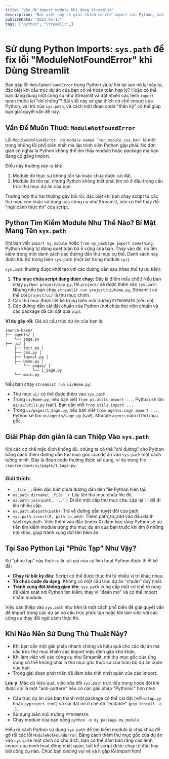 ```yaml
---
title: "Vấn đề import module khi dùng Streamlit"
description: "Bài viết này sẽ giải thích cơ chế import của Python, vai trò của sys.path, và cách một đoạn code "thần kỳ" có thể giúp bạn giải quyết vấn đề này.."
publishDate: "2025-05-13"
tags: ["python", "Streamlit",]
---
```

# Sử dụng Python Imports: `sys.path` để fix lỗi "ModuleNotFoundError" khi Dùng Streamlit

Bạn gặp lỗi `ModuleNotFoundError` trong Python và tự hỏi tại sao nó lại xảy ra, đặc biệt khi cấu trúc dự án của bạn có vẻ hoàn toàn hợp lý? Hoặc có thể bạn đang dùng một công cụ như Streamlit và đột nhiên các lệnh `import` quen thuộc lại "dở chứng"? Bài viết này sẽ giải thích cơ chế import của Python, vai trò của `sys.path`, và cách một đoạn code "thần kỳ" có thể giúp bạn giải quyết vấn đề này.

## Vấn Đề Muôn Thuở: `ModuleNotFoundError`

Lỗi `ModuleNotFoundError: No module named 'ten_module_cua_ban'` là một trong những lỗi phổ biến nhất mà lập trình viên Python gặp phải. Nó đơn giản có nghĩa là Python không thể tìm thấy module hoặc package mà bạn đang cố gắng import.

Điều này thường xảy ra khi:
1.  Module đó thực sự không tồn tại hoặc chưa được cài đặt.
2.  Module đó tồn tại, nhưng Python không biết phải tìm nó ở đâu trong cấu trúc thư mục dự án của bạn.

Trường hợp thứ hai thường gây bối rối, đặc biệt khi bạn chạy script từ các thư mục con hoặc sử dụng các công cụ như Streamlit, vốn có thể thay đổi "ngữ cảnh thực thi" của script.

## Python Tìm Kiếm Module Như Thế Nào? Bí Mật Mang Tên `sys.path`

Khi bạn viết `import my_module` hoặc `from my_package import something`, Python không tự động quét toàn bộ ổ cứng của bạn. Thay vào đó, nó tìm kiếm trong một danh sách các đường dẫn thư mục cụ thể. Danh sách này được lưu trữ trong biến `sys.path` (một list trong module `sys`).

`sys.path` thường được khởi tạo với các đường dẫn sau (theo thứ tự ưu tiên):
1.  **Thư mục chứa script đang được chạy:** Đây là điểm mấu chốt! Nếu bạn chạy `python project/app.py`, thì `project/` sẽ được thêm vào `sys.path`. Nhưng nếu bạn chạy `streamlit run project/ui/Home.py`, Streamlit có thể coi `project/ui/` là thư mục chính.
2.  Các thư mục được liệt kê trong biến môi trường `PYTHONPATH` (nếu có).
3.  Các đường dẫn cài đặt chuẩn của Python (nơi chứa thư viện chuẩn và các package đã cài đặt qua `pip`).

**Ví dụ gây rối:**
Giả sử cấu trúc dự án của bạn là:

```
source-base/ 
├── agents/ │   
    └── sage.py 
├── ui/ │   
    ├── init.py │   
    ├── css.py │  
    ├── layout.py │   
    ├── Home.py │   
        └── pages/ │       
            └── 1_Sage.py 
    └── main.py
```

Nếu bạn chạy `streamlit run ui/Home.py`:
-   Thư mục `ui/` có thể được thêm vào `sys.path`.
-   Trong `ui/Home.py`, nếu bạn viết `from ui.utils import ...`, Python sẽ tìm `ui/ui/utils.py` (sai!). Bạn cần viết `from utils import ...`.
-   Trong `ui/pages/1_Sage.py`, nếu bạn viết `from agents.sage import ...`, Python sẽ tìm `ui/agents/sage.py` (sai!). Module `agents` nằm ở thư mục gốc.

## Giải Pháp đơn giản là can Thiệp Vào `sys.path`

Khi các cơ chế mặc định không đủ, chúng ta có thể "chỉ đường" cho Python bằng cách thêm đường dẫn thư mục gốc của dự án vào `sys.path` một cách tường minh. Đây là đoạn code thường được sử dụng, ví dụ trong file `/source-base/ui/pages/1_Sage.py`:

### Giải thích:
-   `__file__`: Biến đặc biệt chứa đường dẫn đến file Python hiện tại.
-   `os.path.dirname(__file__)`: Lấy tên thư mục chứa file đó.
-   `os.path.join(path, '..')`: Đi lên một cấp thư mục cha. Lặp lại '..' để đi lên nhiều cấp.
-   `os.path.abspath(path)`: Trả về đường dẫn tuyệt đối của path.
-   `sys.path.insert(0, path_to_add)`: Thêm path_to_add vào đầu danh sách sys.path. Việc thêm vào đầu (index 0) đảm bảo rằng Python sẽ ưu tiên tìm kiếm module trong thư mục dự án của bạn trước khi tìm ở những nơi khác, giúp tránh xung đột tên tiềm ẩn.

## Tại Sao Python Lại "Phức Tạp" Như Vậy?
Sự "phức tạp" này thực ra là cái giá của sự linh hoạt.Python được thiết kế để:
-   **Chạy từ bất kỳ đâu**: Script có thể được thực thi từ nhiều vị trí khác nhau.
-   **Tổ chức code đa dạng**: Không có một cấu trúc dự án "chuẩn" duy nhất.
-   **Tránh xung đột không gian tên**: `sys.path` cung cấp một cơ chế rõ ràng để kiểm soát nơi Python tìm kiếm, thay vì "đoán mò" và có thể import nhầm module.

Việc can thiệp vào `sys.path` như trên là một cách phổ biến để giải quyết vấn đề import trong các dự án có cấu trúc phức tạp hoặc khi làm việc với các công cụ thay đổi ngữ cảnh thực thi.

## Khi Nào Nên Sử Dụng Thủ Thuật Này?

-   Khi bạn cần một giải pháp nhanh chóng và hiệu quả cho các dự án mà cấu trúc thư mục khiến các import mặc định gặp khó khăn.
-   Khi làm việc với các công cụ như Streamlit, nơi thư mục gốc của ứng dụng có thể không phải là thư mục gốc thực sự của toàn bộ dự án code của bạn.
-   Trong giai đoạn phát triển để đảm bảo tính nhất quán của các import.

**Lưu ý**: Mặc dù hiệu quả, việc sửa đổi `sys.path` trực tiếp trong code đôi khi được coi là một "anti-pattern" nếu có các giải pháp "Pythonic" hơn như:
-   Cấu trúc dự án của bạn thành một package có thể cài đặt (với `setup.py` hoặc `pyproject.toml`) và cài đặt nó ở chế độ "editable" (`pip install -e .`).
-   Sử dụng biến môi trường `PYTHONPATH`.
-   Chạy module của bạn bằng `python -m my_package.my_module`

Hiểu rõ cách Python sử dụng `sys.path` để tìm kiếm module là chìa khóa để gỡ rối các lỗi `ModuleNotFoundError`. Bằng cách thêm thư mục gốc của dự án vào `sys.path` một cách có chủ đích, bạn có thể đảm bảo rằng các lệnh import của mình hoạt động nhất quán, bất kể script được chạy từ đâu hay bởi công cụ nào. Chúc bạn coding vui vẻ và ít gặp lỗi import hơn!


